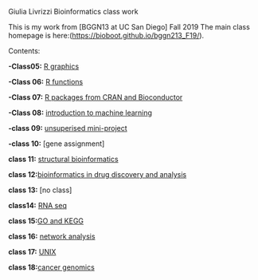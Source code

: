 Giulia Livrizzi Bioinformatics class work

This is my work from [BGGN13 at UC San Diego] Fall 2019
The main class homepage is here:(https://bioboot.github.io/bggn213_F19/).

Contents:

**-Class05:** [R graphics](https://github.com/giulialiv/bggn213/tree/master/class05)

**-Class 06:** [R functions](https://github.com/giulialiv/bggn213/tree/master/class06)

**-Class 07:** [R packages from CRAN and Bioconductor](https://github.com/giulialiv/bggn213/tree/master/class07)

**-Class 08:** [introduction to machine learning](https://github.com/giulialiv/bggn213/tree/master/class08)

**-class 09:** [unsuperised mini-project](https://github.com/giulialiv/bggn213/tree/master/class09)

**-class 10:** [gene assignment]

**class 11:** [structural bioinformatics](https://github.com/giulialiv/bggn213/tree/master/class11)

**class 12:**[bioinformatics in drug discovery and analysis](https://github.com/giulialiv/bggn213/tree/master/class12)

**class 13:** [no class]

**class14:** [RNA seq](https://github.com/giulialiv/bggn213/tree/master/class14)

**class 15:**[GO and KEGG](https://github.com/giulialiv/bggn213/tree/master/class15)

**class 16:** [network analysis](https://github.com/giulialiv/bggn213/tree/master/class16)

**class 17:** [UNIX](https://github.com/giulialiv/bggn213/tree/master/class17)

**class 18:**[cancer genomics](https://github.com/giulialiv/bggn213/tree/master/class18)

